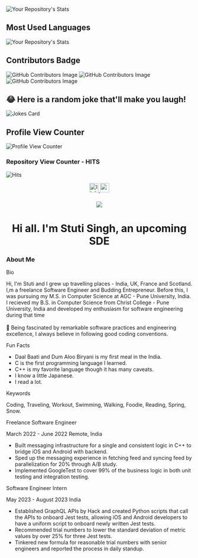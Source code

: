 

![Your Repository's Stats](https://github-readme-stats.vercel.app/api?username=stuti-singh-in&show_icons=true)

###

##  Most Used Languages
![Your Repository's Stats](https://github-readme-stats.vercel.app/api/top-langs/?username=stuti-singh-in&theme=blue-green)

## Contributors Badge
![GitHub Contributors Image](https://contrib.rocks/image?repo=stuti-singh-in/Vedic)
![GitHub Contributors Image](https://contrib.rocks/image?repo=stuti-singh-in/C4GT)
![GitHub Contributors Image](https://contrib.rocks/image?repo=stuti-singh-in/indicnlp_catalog)



## 😂 Here is a random joke that'll make you laugh!
![Jokes Card](https://readme-jokes.vercel.app/api)

##  Profile View Counter

![Profile View Counter](https://komarev.com/ghpvc/?username=stuti-singh-in)

### Repository View Counter - HITS

![Hits](https://hitcounter.pythonanywhere.com/count/tag.svg?url=https://github.com/stuti-singh-in)

<div align="center">
  <a href="https://www.linkedin.com/in/stuti-singh067/" target="_blank">
    <img src="https://img.shields.io/static/v1?message=LinkedIn&logo=linkedin&label=&color=0077B5&logoColor=white&labelColor=&style=for-the-badge" height="25" alt="linkedin logo"  />
  </a>
  <a href="singhstuti232@gmail.com" target="_blank">
    <img src="https://img.shields.io/static/v1?message=Gmail&logo=gmail&label=&color=D14836&logoColor=white&labelColor=&style=for-the-badge" height="25" alt="gmail logo"  />
  </a>
</div>

###

<div align="center">
  <img src="https://visitor-badge.laobi.icu/badge?page_id=stuti_singh_in.stuti_singh_in&"  />
</div>

###

<h1 align="center">Hi all. I'm Stuti Singh, an upcoming SDE</h1>


### About Me

  <summary> Bio </summary>
    <p align="left"> Hi, I'm Stuti and I grew up travelling places - India, UK, France and Scotland.  I,m a freelance Software Engineer and Budding Entrepreneur. Before this, I was pursuing my M.S. in Computer Science at AGC - Pune University, India. I recieved my B.S. in Computer Science from Christ College - Pune University, India and developed my enthusiasm for software engineering during that time <br><br>🌱 Being fascinated by remarkable software practices and engineering excellence, I always believe in following good coding conventions.</p>
  

  <summary>Fun Facts</summary>

- Daal Baati and Dum Aloo Biryani is my first meal in the India.
- C is the first programming language I learned.
- C++ is my favorite language though it has many caveats.
- I know a little Japanese.
- I read a lot.

<summary>Keywords</summary>

Coding, Traveling, Workout, Swimming, Walking, Foodie, Reading, Spring, Snow.


<summary> Freelance Software Engineer</summary>

March 2022 - June 2022
Remote, India

- Built messaging infrastructure for a single and consistent logic in C++ to bridge iOS and Android with backend.
- Sped up the messaging experience in fetching feed and syncing feed by parallelization for 20% through A/B study.
- Implemented GoogleTest to cover 99% of the business logic in both unit testing and integration testing.


<summary>Software Engineer Intern</summary>

May 2023 - August 2023
India

- Established GraphQL APIs by Hack and created Python scripts that call the APIs to onboard Jest tests, allowing iOS and Android developers to have a uniform script to onboard newly written Jest tests.
- Recommended trial numbers to lower the standard deviation of metric values by over 25% for three Jest tests.
- Tinkered new formula for reasonable trial numbers with senior engineers and reported the process in daily standup.
###

